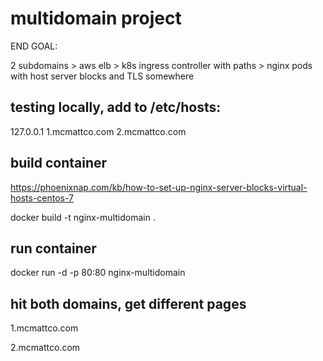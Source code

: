 # multidomain project
END GOAL:

2 subdomains > aws elb > k8s ingress controller with paths > nginx pods with host server blocks
and TLS somewhere

## testing locally, add to /etc/hosts:

127.0.0.1 1.mcmattco.com 2.mcmattco.com

## build container

https://phoenixnap.com/kb/how-to-set-up-nginx-server-blocks-virtual-hosts-centos-7

docker build -t nginx-multidomain .

## run container
docker run -d -p 80:80 nginx-multidomain

## hit both domains, get different pages
1.mcmattco.com

2.mcmattco.com
